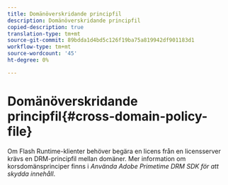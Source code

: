 ```yaml
---
title: Domänöverskridande principfil
description: Domänöverskridande principfil
copied-description: true
translation-type: tm+mt
source-git-commit: 89bdda1d4bd5c126f19ba75a819942df901183d1
workflow-type: tm+mt
source-wordcount: '45'
ht-degree: 0%

---
```



# Domänöverskridande principfil{#cross-domain-policy-file}

Om Flash Runtime-klienter behöver begära en licens från en licensserver krävs en DRM-principfil mellan domäner. Mer information om korsdomänsprinciper finns i *Använda Adobe Primetime DRM SDK för att skydda innehåll*.
